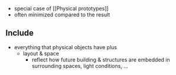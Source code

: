 - special case of [[Physical prototypes]]
- often minimized compared to the result
## Include
- everything that physical objects have plus
	- layout & space
		- reflect how future building & structures are embedded in surrounding spaces, light conditions, ...